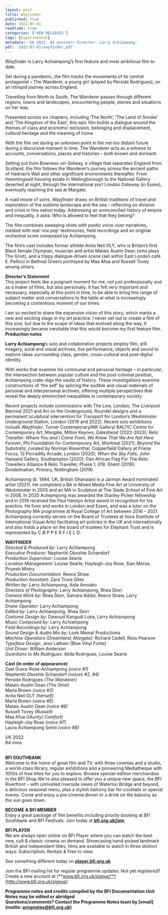 ```yaml
---
layout: post
title: Wayfinder
published: true
date: 2022-07-01
readtime: true
categories: ['NEW RELEASES']
tags: [Experimental]
metadata: 'UK 2022, 84 mins<br> Director: Larry Achiampong'
pdf: '2022-07-01-wayfinder.pdf'
---
```


_Wayfinder_ is Larry Achiampong’s first feature and most ambitious film to date.

Set during a pandemic, the film tracks the movements of its central protagonist – The Wanderer, a young girl (played by Perside Rodrigues), on an intrepid journey across England.

Travelling from North to South, The Wanderer passes through different regions, towns and landscapes, encountering people, stories and situations on her way.

Presented across six chapters, including ‘The North’, ‘The Land of Smoke’ and ‘The Kingdom of the East’, this epic film builds a dialogue around the themes of class and economic exclusion, belonging and displacement, cultural heritage and the meaning of home.

With the film set during an unknown point in the not too distant future during a discursive moment in time. The Wanderer acts as a witness to accounts, conversations, places and histories – both known and dormant.

Setting out from Bowness-on-Solway, a village that separates England from Scotland, the film follows the Wanderer’s journey across the ancient paths of Hadrian’s Wall and other significant environments thereafter. From Hemmingwell housing estate in Wellingborough to the National Gallery deserted at night, through the international port London Gateway (in Essex), eventually reaching the sea at Margate.

A road movie of sorts, _Wayfinder_ draws on British traditions of travel and exploration of the sublime landscape and the sea – reflecting on division and crisis in this nation today. Addressing an unreconciled history of empire and inequality, it asks: Who is allowed to feel that they belong?

The film combines sweeping shots with poetic voice-over narratives, melded with real ‘vox pop’ testimonies, field recordings and an original orchestral score composed by Achiampong.

The film’s cast includes former athlete Anita Neil OLY, who is Britain’s first Black female Olympian, musician and artist Mataio Austin Dean (who plays  The Griot), and a trippy dialogue-driven scene (set within East London café  E. Pellicci in Bethnal Green) portrayed by Maa Afua and Russell Tovey  among others.  

**Director’s Statement**  
This project feels like a poignant moment for me, not just professionally and as a maker of films, but also personally. It has felt very important and necessary, especially at this point in time, to be able to bring this range of subject matter and conversations to the table at what is increasingly becoming a contentious moment of our times.

I am so excited to share the expansive vision of this story, which marks a new and exciting stage in my art practice. I never set out to create a film of this size, but due to the scope of ideas that evolved along the way, it increasingly became inevitable that this would become my first feature film.  
**Production notes**

**Larry Achiampong**’s solo and collaborative projects employ film, still imagery, aural and visual archives, live performance, objects and sound to explore ideas surrounding class, gender, cross-cultural and post-digital identity.

With works that examine his communal and personal heritage – in particular, the intersection between popular culture and the post-colonial position, Achiampong crate-digs the vaults of history. These investigations examine constructions of ‘the self’ by splicing the audible and visual materials of personal and interpersonal archives, offering multiple perspectives that reveal the deeply entrenched inequalities in contemporary society.

Recent projects include commissions with The Line, London; The Liverpool Biennial 2021 and Art on the Underground, Roundel designs and a permanent sculptural intervention for Transport for London’s Westminster Underground Station, London (2019 and 2022). Recent solo exhibitions include _Wayfinder_, Turner Contemporary/MK Gallery/ BALTIC Centre for Contemporary Art, Margate, Milton Keynes, Gateshead (2022-2023); _Relic Traveller: Where You and I Come From_, _We Know That We Are Not Here Forever_, Phi Foundation for Contemporary Art, Montreal (2021); _Beyond the Substrata_, curated by Norman Rosenthal, Copperfield Gallery at Frieze Focus, 12 Piccadilly Arcade, London (2020); _When the Sky Falls_, John Hansard Gallery, Southampton (2020); Pan African Flag For The Relic Travellers Alliance & Relic Traveller, Phase 1, 019, Ghent (2019); Dividednation, Primary, Nottingham (2019).

Achiampong (b. 1984, UK, British Ghanaian) is a Jarman Award nominated artist (2021). He completed a BA in Mixed Media Fine Art at University of Westminster in 2005 and an MA in Sculpture at The Slade School of Fine Art in 2008. In 2020 Achiampong was awarded the Stanley Picker fellowship and in 2019 received the Paul Hamlyn Artist award in recognition for his practice.  He lives and works in London and Essex, and was a tutor on the Photography MA programme at Royal College of Art between 2016 – 2021. Achiampong currently serves on the Board of Trustees at Iniva (Institute of International Visual Arts) facilitating art policies in the UK and internationally and also holds a place on the board of trustees for Elephant Trust and is represented by  C Ø P P E R F I E L D.  


**WAYFINDER**<br>
_Directed & Produced by:_ Larry Achiampong<br>
_Executive Producer:_ Nephertiti Oboshie Schandorf<br>
_Production Supervisor:_ Louise Searle<br>
_Location Management:_ Louise Searle,  Hayleigh-Joy Rose, Sian Morse, Priyesh Mistry<br>
_Production Documentation:_ Reece Straw<br>
_Production Assistant:_ Zara Truss Giles<br>
_Written by:_ Larry Achiampong, Aida Amoako<br>
_Directors of Photography:_ Larry Achiampong,  Rhea Storr<br>
_Camera Work by:_ Rhea Storr, Samara Addai,  Reece Straw, Larry Achiampong<br>
_Drone Operator:_ Larry Achiampong<br>
_Edited by:_ Larry Achiampong, Rhea Storr<br>
_Costume Design by:_ Dawuud Kangudi Loka,  Larry Achiampong<br>
_Music Composed by:_ Larry Achiampong<br>
_Field Recordings by:_ Larry Achiampong<br>
_Sound Design & Audio Mix by:_  Look Mama! Productions<br>
_Machine Operators (Dreamland, Margate):_  Richard Cadell, Ross Pearson<br>
_Typeface Design:_ Jess Latham (Blue Vinyl Fonts)<br>
_Unit Driver:_ William Anderson<br>
_Guardians to Ms Rodrigues:_ Alida Rodrigues, Louise Searle<br>

**Cast (in order of appearance)**<br>
Zael Grace Rose-Achiampong _(voice #1)_<br>
Nephertiti Oboshie Schandorf _(voices #2, #4)_<br>
Perside Rodrigues _(The Wanderer)_<br>
Mataio Austin Dean _(The Griot)_<br>
Marla Brown _(voice #3)_<br>
Anita Neil OLY _(herself)_<br>
Marla Brown _(voice #5)_<br>
Mataio Austin Dean _(voice #6)_<br>
Russell Tovey _(Russell)_<br>
Maa Afua _((Aunty) Comfort)_<br>
Hayleigh-Joy Rose _(voice #7)_<br>
Laura Achiampong Seinti _(voice #8)_<br>

UK 2022<br>
84 mins  
<br>

**BFI SOUTHBANK**  
Welcome to the home of great film and TV, with three cinemas and a studio, a world-class library, regular exhibitions and a pioneering Mediatheque with 1000s of free titles for you to explore. Browse special-edition merchandise in the BFI Shop.We&#39;re also pleased to offer you a unique new space, the BFI Riverfront – with unrivalled riverside views of Waterloo Bridge and beyond, a delicious seasonal menu, plus a stylish balcony bar for cocktails or special events. Come and enjoy a pre-cinema dinner or a drink on the balcony as the sun goes down.  

**BECOME A BFI MEMBER**  
Enjoy a great package of film benefits including priority booking at BFI Southbank and BFI Festivals. Join today at [**bfi.org.uk/join**](http://www.bfi.org.uk/join)  

**BFI PLAYER**  
 We are always open online on BFI Player where you can watch the best new, cult &amp; classic cinema on demand. Showcasing hand-picked landmark British and independent titles, films are available to watch in three distinct ways: Subscription, Rentals &amp; Free to view.  

See something different today on [**player.bfi.org.uk**](https://player.bfi.org.uk)  

Join the BFI mailing list for regular programme updates. Not yet registered? Create a new account at [**www.bfi.org.uk/signup**](http://www.bfi.org.uk/signup)

**Programme notes and credits compiled by the BFI Documentation Unit  
Notes may be edited or abridged  
Questions/comments? Contact the Programme Notes team by [email](mailto: prognotes@bfi.org.uk)**

